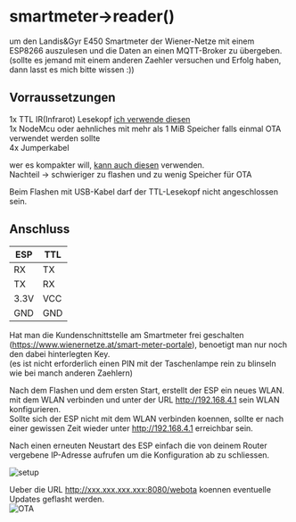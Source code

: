 # smartmeter->reader()
um den Landis&amp;Gyr E450 Smartmeter der Wiener-Netze mit einem ESP8266 auszulesen und die Daten an einen MQTT-Broker zu übergeben.  
(sollte es jemand mit einem anderen Zaehler versuchen und Erfolg haben, dann lasst es mich bitte wissen :))

## Vorraussetzungen  
1x TTL IR(Infrarot) Lesekopf [ich verwende diesen](https://bayha-electronics.de/produkt/bausatz-ttl-irinfrarot-lese-schreibkopf/)  
1x NodeMcu oder aehnliches mit mehr als 1 MiB Speicher falls einmal OTA verwendet werden sollte  
4x Jumperkabel  

wer es kompakter will, [kann auch diesen](https://bayha-electronics.de/produkt/tasmota-wifi-lesekopf/) verwenden.  
Nachteil -> schwieriger zu flashen und zu wenig Speicher für OTA  

Beim Flashen mit USB-Kabel darf der TTL-Lesekopf nicht angeschlossen sein.  

## Anschluss  
|ESP  |TTL  |  
|-----|-----|  
|RX   |TX   |  
|TX   |RX   |  
|3.3V |VCC  |  
|GND  |GND  |  

Hat man die Kundenschnittstelle am Smartmeter frei geschalten (https://www.wienernetze.at/smart-meter-portale), benoetigt man nur noch den dabei hinterlegten Key.  
(es ist nicht erforderlich einen PIN mit der Taschenlampe rein zu blinseln wie bei manch anderen Zaehlern)  

Nach dem Flashen und dem ersten Start, erstellt der ESP ein neues WLAN.
mit dem WLAN verbinden und unter der URL http://192.168.4.1 sein WLAN konfigurieren.  
Sollte sich der ESP nicht mit dem WLAN verbinden koennen, sollte er nach einer gewissen Zeit wieder unter http://192.168.4.1 erreichbar sein.  

Nach einen erneuten Neustart des ESP einfach die von deinem Router vergebene IP-Adresse aufrufen um die Konfiguration ab zu schliessen.  

![setup](https://github.com/andimolzer/smartmeter--reader-/blob/main/setup.PNG)  

Ueber die URL http://xxx.xxx.xxx.xxx:8080/webota koennen eventuelle Updates geflasht werden.  
![OTA](https://github.com/andimolzer/smartmeter--reader-/blob/main/ota.png)


